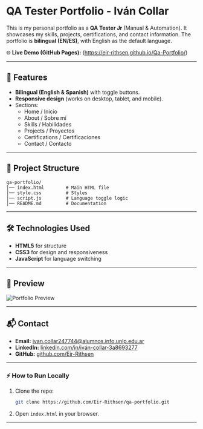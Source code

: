 
# QA Tester Portfolio - Iván Collar

This is my personal portfolio as a **QA Tester Jr** (Manual & Automation). It showcases my skills, projects, certifications, and contact information. The portfolio is **bilingual (EN/ES)**, with English as the default language.

🌐 **Live Demo (GitHub Pages):** (https://eir-rithsen.github.io/Qa-Portfolio/)

---

## 🚀 Features
- **Bilingual (English & Spanish)** with toggle buttons.
- **Responsive design** (works on desktop, tablet, and mobile).
- Sections:
  - Home / Inicio
  - About / Sobre mí
  - Skills / Habilidades
  - Projects / Proyectos
  - Certifications / Certificaciones
  - Contact / Contacto

---

## 📂 Project Structure
```
qa-portfolio/
│── index.html        # Main HTML file
│── style.css         # Styles
│── script.js         # Language toggle logic
│── README.md         # Documentation
```

---

## 🛠️ Technologies Used
- **HTML5** for structure
- **CSS3** for design and responsiveness
- **JavaScript** for language switching

---

## 📸 Preview
![Portfolio Preview](screenshot.png)

---

## 📬 Contact
- **Email:** [ivan.collar247744@alumnos.info.unlp.edu.ar](mailto:ivan.collar247744@alumnos.info.unlp.edu.ar)  
- **LinkedIn:** [linkedin.com/in/iván-collar-3a8693277](https://www.linkedin.com/in/iv%C3%A1n-collar-3a8693277)  
- **GitHub:** [github.com/Eir-Rithsen](https://github.com/Eir-Rithsen)

---

### ⚡ How to Run Locally
1. Clone the repo:
   ```bash
   git clone https://github.com/Eir-Rithsen/qa-portfolio.git
   ```
2. Open `index.html` in your browser.

---

